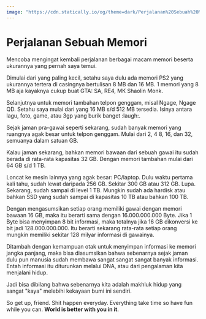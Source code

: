 ```yaml
---
image: "https://cdn.statically.io/og/theme=dark/Perjalanan%20Sebuah%20Memori.png"
---
```


# Perjalanan Sebuah Memori

Mencoba mengingat kembali perjalanan berbagai macam memori beserta ukurannya yang pernah saya temui.

Dimulai dari yang paling kecil, setahu saya dulu ada memori PS2 yang ukurannya tertera di casingnya bertulisan 8 MB dan 16 MB. 1 memori yang 8 MB aja kayaknya cukup buat GTA: SA, RE4, MK Shaolin Monk.

Selanjutnya untuk memori tambahan telpon genggam, misal Ngage, Ngage QD. Setahu saya mulai dari yang 16 MB s/d 512 MB tersedia. Isinya antara lagu, foto, game, atau 3gp yang burik banget :laugh:.

Sejak jaman pra-gawai seperti sekarang, sudah banyak memori yang ruangnya agak besar untuk telpon genggam. Mulai dari 2, 4 8, 16, dan 32, semuanya dalam satuan GB.

Kalau jaman sekarang, bahkan memori bawaan dari sebuah gawai itu sudah berada di rata-rata kapasitas 32 GB. Dengan memori tambahan mulai dari 64 GB s/d 1 TB. 

Loncat ke mesin lainnya yang agak besar: PC/laptop. Dulu waktu pertama kali tahu, sudah lewat daripada 256 GB. Sekitar 300 GB atau 312 GB. Lupa. Sekarang, sudah sampai di level 1 TB. Mungkin sudah ada hardisk atau bahkan SSD yang sudah sampai di kapasitas 10 TB atau bahkan 100 TB.

Dengan mengasumsikan setiap orang memiliki gawai dengan memori bawaan 16 GB, maka itu berarti sama dengan 16.000.000.000 Byte. Jika 1 Byte bisa menyimpan 8 bit informasi, maka totalnya jika 16 GB dikonversi ke bit jadi 128.000.000.000. Itu berarti sekarang rata-rata setiap orang mungkin memiliki sekitar 128 milyar informasi di gawainya.

Ditambah dengan kemampuan otak untuk menyimpan informasi ke memori jangka panjang, maka bisa diasumsikan bahwa sebenarnya sejak jaman dulu pun manusia sudah membawa sangat sangat sangat banyak informasi. Entah informasi itu diturunkan melalui DNA, atau dari pengalaman kita menjalani hidup.

Jadi bisa dibilang bahwa sebenarnya kita adalah makhluk hidup yang sangat "kaya" melebihi kekayaan bumi ini sendiri.

So get up, friend. Shit happen everyday. Everything take time so have fun while you can. **World is better with you in it**.
